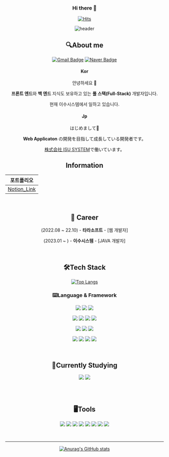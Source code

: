 

<div align="center">
 
### Hi there 👋
 
 [![Hits](https://hits.seeyoufarm.com/api/count/incr/badge.svg?url=https%3A%2F%2Fgithub.com%2Fjjw213&count_bg=%2379C83D&title_bg=%23555555&icon=github.svg&icon_color=%23E7E7E7&title=Hi&edge_flat=false)](https://hits.seeyoufarm.com)

![header](https://capsule-render.vercel.app/api?type=waving&color=auto&height=300&section=header&text=Jang%20JinWoo&fontSize=70)


## 🔍About me
  
[![Gmail Badge](https://img.shields.io/badge/ssvsxx@gmail.com-d14836?style=flat-square&logo=Gmail&logoColor=white&link=mailto:ssvsxx@gmail.com)](mailto:ssvsxx@gmail.com)
[![Naver Badge](https://img.shields.io/badge/ssvsxx@naver.com-03C75A?style=flat-square&logo=Naver&logoColor=white&link=mailto:ssvsxx@naver.com)](mailto:ssvsxx@naver.com)

#### Kor
  
안녕하세요 👋
  
**프론트 엔드**와 **백 엔드** 지식도 보유하고 있는 **풀 스택(Full-Stack)** 개발자입니다.
 
현재 이수시스템에서 일하고 있습니다.
  

#### Jp

はじめまして👋
  
**Web Applicaton** の開発を目指して成長している開発者です。
  
[株式会社 ISU SYSTEM](https://www.isusystem.com/kor/index.do)で働いています。

## Information
|포트폴리오|
|--|
|[Notion_Link](https://troubled-clematis-c16.notion.site/d22edd800ee448049ad966429e05d945)|

<br/>

## 🏢 Career
 (2022.08 ~ 22.10) - **타라소프트** - [웹 개발자]
 
 (2023.01 ~ ) - **이수시스템** - [JAVA 개발자]

<br/>
 
## 🛠Tech Stack
[![Top Langs](https://github-readme-stats.vercel.app/api/top-langs/?username=jjw213&layout=compact)](https://github.com/jjw213/jjw213)
 
 <div text-align="left">
 
### ⌨️Language & Framework
  <img src="https://img.shields.io/badge/java-007396?style=flat-square&logo=java&logoColor=white"> <img src="https://img.shields.io/badge/C++-00599C?style=flat-square&logo=c%2B%2B&logoColor=white"/> <img src="https://img.shields.io/badge/Dart-0175C2?style=flat-square&logo=dart&logoColor=white"/> 

<img src="https://img.shields.io/badge/HTML-E34F26?style=flat-square&logo=html5&logoColor=white"/> <img src="https://img.shields.io/badge/CSS-1572B6?style=flat-square&logo=CSS3&logoColor=white"/> <img src="https://img.shields.io/badge/JavaScript-F7DF1E?style=flat-square&logo=JavaScript&logoColor=white"/> <img src="https://img.shields.io/badge/jQuery-0769AD?style=flat-square&logo=jQuery&logoColor=white"/> 

<img src="https://img.shields.io/badge/React-61DAFB?style=flat-square&logo=React&logoColor=white"/> <img src="https://img.shields.io/badge/React Native-61DAFB?style=flat-square&logo=React&logoColor=white"/> <img src="https://img.shields.io/badge/styled components-DB7093?style=flat-square&logo=styled components&logoColor=white"/>

<img src="https://img.shields.io/badge/Oracle-F80000?style=flat-square&logo=Oracle&logoColor=white"/> <img src="https://img.shields.io/badge/MongoDB-47A248?style=flat-square&logo=MongoDB&logoColor=white"/> <img src="https://img.shields.io/badge/Spring-6DB33F?style=flat-square&logo=Spring&logoColor=white"/> <img src="https://img.shields.io/badge/R-276dc3?style=flat-square&logo=R&logoColor=white"/>

 <br/>
 
## 📖Currently Studying

<img src="https://img.shields.io/badge/Algorithms-00BCB4?style=flat-square&logo=The Algorithms&logoColor=white"/>



 <img src="https://img.shields.io/badge/Node.js-339933?style=flat-square&logo=node.js&logoColor=white"/>

 <br/><br/>
 
## 🖥Tools
<img src="https://img.shields.io/badge/Visual Studio-5C2D91?style=flat-square&logo=Visual Studio&logoColor=white"/> <img src="https://img.shields.io/badge/VS Code-007ACC?style=flat-square&logo=Visual Studio Code&logoColor=white"/> <img src="https://img.shields.io/badge/Flutter-02569B?style=flat-square&logo=Flutter&logoColor=white"/> <img src="https://img.shields.io/badge/Git-F05032?style=flat-square&logo=Git&logoColor=white"/> <img src="https://img.shields.io/badge/Firebase-FFCA28?style=flat-square&logo=Flutter&logoColor=white"/> <img src="https://img.shields.io/badge/GitHub-181717?style=flat-square&logo=GitHub&logoColor=white"/> <img src="https://img.shields.io/badge/IntelliJ IDEA-000000?style=flat-square&logo=IntelliJ IDEA&logoColor=white"/>  <img src="https://img.shields.io/badge/Eclipse IDE-2C2255?style=flat-square&logo=Eclipse IDE&logoColor=white"/> 

  <br/>
  
____
  
[![Anurag's GitHub stats](https://github-readme-stats.vercel.app/api?username=jjw213)](https://github.com/jjw213)

</div>

<!--
**jjw213/jjw213** is a ✨ _special_ ✨ repository because its `README.md` (this file) appears on your GitHub profile.

Here are some ideas to get you started:

- 🔭 I’m currently working on ...
- 🌱 I’m currently learning ...
- 👯 I’m looking to collaborate on ...
- 🤔 I’m looking for help with ...
- 💬 Ask me about ...
- 📫 How to reach me: ...
- 😄 Pronouns: ...
- ⚡ Fun fact: ...
-->
